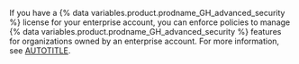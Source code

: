 If you have a {% data variables.product.prodname_GH_advanced_security %} license for your enterprise account, you can enforce policies to manage {% data variables.product.prodname_GH_advanced_security %} features for organizations owned by an enterprise account. For more information, see [AUTOTITLE](/enterprise-cloud@latest/admin/policies/enforcing-policies-for-your-enterprise/enforcing-policies-for-code-security-and-analysis-for-your-enterprise).
